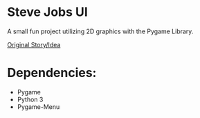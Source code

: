 # Steve Jobs UI
A small fun project utilizing 2D graphics with the Pygame Library.

[Original Story/Idea](https://www.businessinsider.com/macintosh-calculator-2011-10)

# Dependencies:
* Pygame
* Python 3
* Pygame-Menu